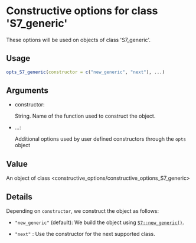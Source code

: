 # Constructive options for class 'S7_generic'

These options will be used on objects of class 'S7_generic'.

## Usage

``` r
opts_S7_generic(constructor = c("new_generic", "next"), ...)
```

## Arguments

- constructor:

  String. Name of the function used to construct the object.

- ...:

  Additional options used by user defined constructors through the
  `opts` object

## Value

An object of class
\<constructive_options/constructive_options_S7_generic\>

## Details

Depending on `constructor`, we construct the object as follows:

- `"new_generic"` (default): We build the object using
  [`S7::new_generic()`](https://rconsortium.github.io/S7/reference/new_generic.html).

- `"next"` : Use the constructor for the next supported class.
